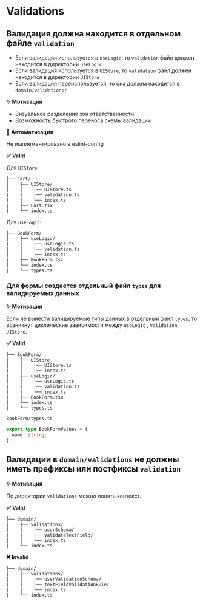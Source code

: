 # Validations

## Валидация должна находится в отдельном файле `validation`

- Если валидация используется в `useLogic`, то `validation` файл должен находится в директории `useLogic`
- Если валидация используется в `UIStore`, то `validation` файл должен находится в директории `UIStore`
- Если валидация переиспользуется, то она должна находится в `domain/validations/`

**✨ Мотивация**

- Визуальное разделение зон ответственности
- Возможность быстрого переноса схемы валидации

**🤖 Автоматизация**

Не имплементировано в eslint-config

**✅ Valid**

Для `UIStore`:
```
├── Cart/
|    ├── UIStore/ 
|    |    |── UIStore.ts
|    |    |── validation.ts
|    |    └── index.ts
|    ├── Cart.tsx
|    └── index.ts
```

Для `useLogic`:
```
├── BookForm/
|    ├── useLogic/ 
|    |    |── useLogic.ts
|    |    |── validation.ts
|    |    └── index.ts
|    ├── BookForm.tsx
|    └── index.ts
|    └── types.ts
```

### Для формы создается отдельный файл `types` для валидируемых данных

**✨ Мотивация**

Если не вынести валидируемые типы данных в отдельный файл `types`, то возникнут циклические зависимости между
`useLogic` , `validation`, `UIStore`.

**✅ Valid**

```
├── BookForm/
|    ├── UIStore
|    |    |── UIStore.ts
|    |    |── index.ts
|    ├── useLogic/ 
|    |    |── useLogic.ts
|    |    |── validation.ts
|    |    └── index.ts
|    ├── BookForm.tsx
|    └── index.ts
|    └── types.ts
```

```BookForm/types.ts```
```ts
export type BookFormValues = {
  name: string;
}
```

## Валидации в `domain/validations` не должны иметь префиксы или постфиксы `validation`

**✨ Мотивация**

По директории `validations` можно понять контекст.

**✅ Valid**

```
├── domain/
|    ├── validations/ 
|    |    |── userSchema/
|    |    |── validateTextField/
|    |    └── index.ts
|    └── index.ts
```

**❌ Invalid**

```
├── domain/
|    ├── validations/ 
|    |    |── userValidationSchema/
|    |    |── textFieldValidationRule/
|    |    └── index.ts
|    └── index.ts
```
